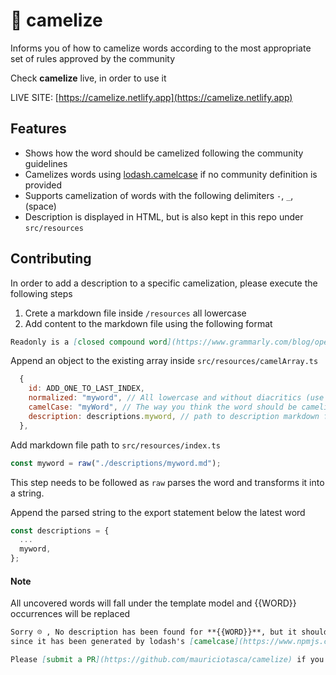 # 🐫 camelize
Informs you of how to camelize words according to the most appropriate set of rules
approved by the community

Check **camelize** live, in order to use it

LIVE SITE: [https://camelize.netlify.app](https://camelize.netlify.app)

## Features

- Shows how the word should be camelized following the community guidelines
- Camelizes words using [lodash.camelcase](https://www.npmjs.com/package/lodash.camelcase) if no community definition is provided 
- Supports camelization of words with the following delimiters `-`, `_`, ` `(space)
- Description is displayed in HTML, but is also kept in this repo under `src/resources`

## Contributing
In order to add a description to a specific camelization, please execute the following steps
1. Crete a markdown file inside `/resources` all lowercase
2. Add content to the markdown file using the following format

``` markdown
Readonly is a [closed compound word](https://www.grammarly.com/blog/open-and-closed-compound-words/#react-view:~:text=Closed%20Compound%20Words,-Closed) and should _not_ be camelized
``` 

Append an object to the existing array inside `src/resources/camelArray.ts`

``` javascript
  {
    id: ADD_ONE_TO_LAST_INDEX,
    normalized: "myword", // All lowercase and without diacritics (use normalization tool)
    camelCase: "myWord", // The way you think the word should be camelized
    description: descriptions.myword, // path to description markdown file
  },
``` 

Add markdown file path to `src/resources/index.ts`
```javascript
const myword = raw("./descriptions/myword.md");
```
This step needs to be followed as `raw` parses the word and transforms it into a string.

Append the parsed string to the export statement below the latest word
``` javascript
const descriptions = {
  ...
  myword,
}; 
```

#### Note

All uncovered words will fall under the template model
and {{WORD}} occurrences will be replaced

``` markdown
Sorry ☹️ , No description has been found for **{{WORD}}**, but it should be safe to use it as displayed above,
since it has been generated by lodash's [camelcase](https://www.npmjs.com/package/lodash.camelcase) module.

Please [submit a PR](https://github.com/mauriciotasca/camelize) if you think there should be a different way to camelize **{{WORD}}**.

```


